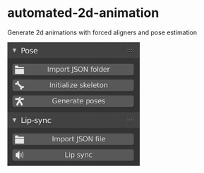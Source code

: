 # automated-2d-animation

Generate 2d animations with forced aligners and pose estimation

<img src="addonUI.png" width="300">
